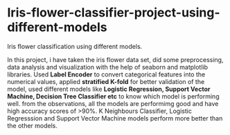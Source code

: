 # Iris-flower-classifier-project-using-different-models
Iris flower classification using different models.

In this project, i have taken the iris flower data set, did some preprocessing, data analysis and visualization with the help of seaborn and matplotlib libraries. Used **Label Encoder** to convert categorical features into the numerical values, applied **stratified K-fold** for better validation of the model, used different models like **Logistic Regression, Support Vector Machine, Decision Tree Classifier etc** to know which model is performing well. from the observations, all the models are performimg good and have high accuracy scores of >90%. K Neighbours Classifier, Logistic Regresssion and Support Vector Machine models perform more better than the other models. 
